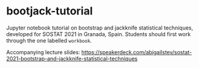 # bootjack-tutorial
Jupyter notebook tutorial on bootstrap and jackknife statistical techniques, developed for SOSTAT 2021 in Granada, Spain. Students should first work through the one labelled `workbook`.

Accompanying lecture slides: https://speakerdeck.com/abigailstev/sostat-2021-bootstrap-and-jackknife-statistical-techniques
